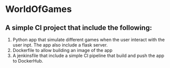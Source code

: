 # WorldOfGames

## A simple CI project that include the following:
1. Python app that simulate different games when the user interact with the user inpt.
The app also include a flask server.
2. Dockerfile to allow building an image of the app
3. A jenkinsfile that include a simple CI pipeline that build and push the app to DockerHub.
